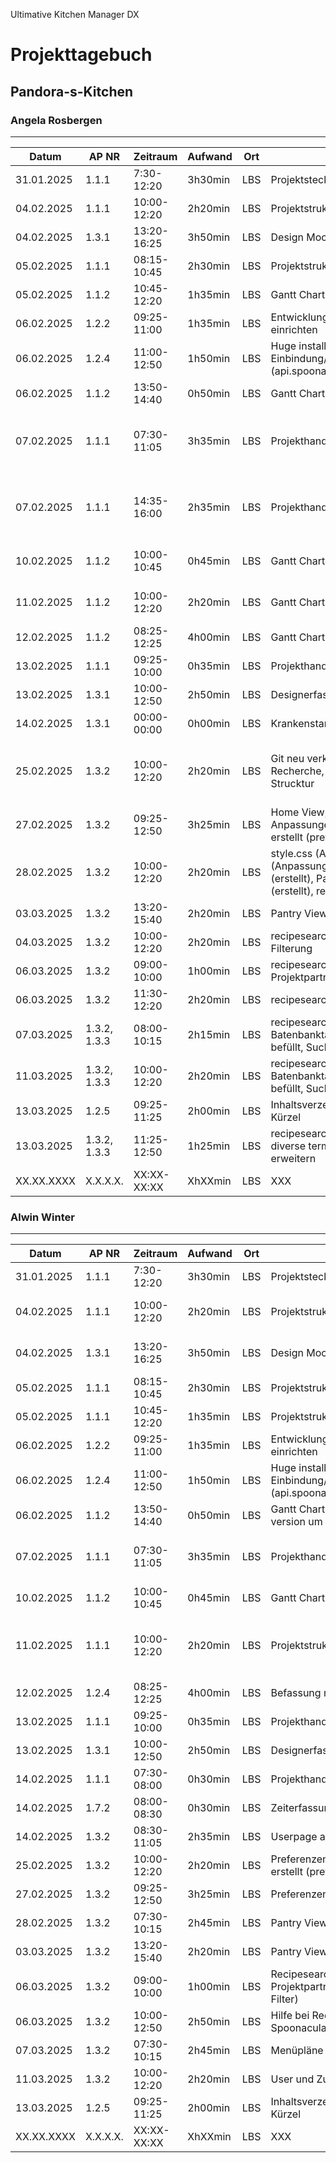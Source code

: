 
Ultimative Kitchen Manager DX
# Projekttagebuch
## Pandora-s-Kitchen
### Angela Rosbergen
---
Datum|AP NR|Zeitraum|Aufwand|Ort|Tätigkeit|Probleme|Quellen
-----|-----|--------|-------|---|---------|--------|-------
31.01.2025| 1.1.1 | 7:30-12:20 | 3h30min | LBS | Projektsteckbrief, Mindmap | mir fällt nichts ein | [Spoonacular.com](https://spoonacular.com/), [xMind.app](https://xmind.app/)
04.02.2025| 1.1.1 | 10:00-12:20 | 2h20min | LBS | Projektstrukturplan | mir fällt nichts ein | 
04.02.2025| 1.3.1 | 13:20-16:25 | 3h50min | LBS | Design Mockup | mir fällt nichts ein | [Canva.com](https://www.canva.com/)
05.02.2025| 1.1.1 | 08:15-10:45 | 2h30min | LBS | Projektstrukturplan | Excel Online ist nicht gut | 
05.02.2025| 1.1.2 | 10:45-12:20 | 1h35min | LBS | Gantt Chart | mir fällt nichts ein | [GanttPro.com](https://ganttpro.com/)
06.02.2025| 1.2.2 | 09:25-11:00 | 1h35min | LBS | Entwicklungsumgebung einrichten, GIT einrichten | mir fällt nichts ein | 
06.02.2025| 1.2.4 | 11:00-12:50 | 1h50min | LBS | Huge installien, spoonacular Registrieren,  Einbindung/Test abfrage der JSON (api.spoonacular.com/recipes/complexSearch) | mir fällt nichts ein | 
06.02.2025| 1.1.2 | 13:50-14:40 | 0h50min | LBS | Gantt Chart | mir fällt nichts ein | [GanttPro.com](https://ganttpro.com/)
07.02.2025| 1.1.1 | 07:30-11:05 | 3h35min | LBS | Projekthandbuch | Warum muss man alles doppelt und dreifach dokumentieren |
07.02.2025| 1.1.1 | 14:35-16:00| 2h35min | LBS | Projekthandbuch | Warum muss man alles doppelt und dreifach dokumentieren |
10.02.2025| 1.1.2 | 10:00-10:45| 0h45min | LBS | Gantt Chart | Gantt Pro ist nicht besonders gut | [GanttPro.com](https://ganttpro.com/)
11.02.2025| 1.1.2 | 10:00-12:20| 2h20min | LBS | Gantt Chart | Gantt Pro ist nicht besonders gut | [GanttPro.com](https://ganttpro.com/)
12.02.2025| 1.1.2 | 08:25-12:25 | 4h00min | LBS | Gantt Chart | Excel Liste |
13.02.2025| 1.1.1 | 09:25-10:00 | 0h35min | LBS | Projekthandbuch | mir fällt nichts ein | []()
13.02.2025| 1.3.1 | 10:00-12:50 | 2h50min | LBS | Designerfassung | mir fällt nichts ein | []()
14.02.2025| 1.3.1 | 00:00-00:00 | 0h00min | LBS | Krankenstand |Krankenstand | []()
25.02.2025| 1.3.2 | 10:00-12:20 | 2h20min | LBS | Git neu verknüpet, Home View, erstellt, Recherche, Anpassungen an HTML und CSS Strucktur | GitHub switch probleme, composer und xampp Probleme | []()
27.02.2025| 1.3.2 | 09:25-12:50 | 3h25min | LBS | Home View, grobe Fertigstellung der Anpassungen, Recherche, Datenbanktabelle erstellt (preferences, user_preferences) | | []()
28.02.2025| 1.3.2 | 10:00-12:20 | 2h20min | LBS | style.css (Anpassungen), header.php (Anpassungen), pandoraskitchen/index.php (erstellt), PandorasKitchenController.php (erstellt), resicesearch/index.php | | []()
03.03.2025| 1.3.2 | 13:20-15:40 | 2h20min | LBS | Pantry View einbauen | | []()
04.03.2025| 1.3.2 | 10:00-12:20 | 2h20min | LBS | recipesearch erstellt, recherche für Suche und Filterung | mir fällt nichts ein | []()
06.03.2025| 1.3.2 | 09:00-10:00 | 1h00min | LBS | recipesearch, Beschprechung mit Projektpartner (Funktionalität Such und Filter) | mir fällt nichts ein | []()
06.03.2025| 1.3.2 | 11:30-12:20 | 2h20min | LBS | recipesearch, Such/ Filterfunktionen| mir fällt nichts ein | []()
07.03.2025| 1.3.2, 1.3.3 | 08:00-10:15 | 2h15min | LBS | recipesearch Formular erstellt, Batenbanktabelle searchterms erstellt und befüllt, Such / Filterfunktionen, erweitern| mir fällt nichts ein | []()
11.03.2025| 1.3.2, 1.3.3 | 10:00-12:20 | 2h20min | LBS | recipesearch Formular erstellt, Batenbanktabelle searchterms erstellt und befüllt, Such / Filterfunktionen, erweitern |  | []()
13.03.2025| 1.2.5 | 09:25-11:25 | 2h00min | LBS | Inhaltsverzeichniserstellt, Seitenanzahl, Autor Kürzel |  | []()
13.03.2025| 1.3.2, 1.3.3 | 11:25-12:50 | 1h25min | LBS | recipesearch Formular erstellt, SQL inserts für diverse terms, Such / Filterfunktionen, erweitern |  | []()
XX.XX.XXXX| X.X.X.X. | XX:XX-XX:XX | XhXXmin | LBS | XXX | mir fällt nichts ein | []()


### Alwin Winter
---
Datum|AP NR|Zeitraum|Aufwand|Ort|Tätigkeit|Probleme|Quellen
-----|-----|--------|-------|---|---------|--------|-------
31.01.2025| 1.1.1 | 7:30-12:20 | 3h30min | LBS | Projektsteckbrief, Mindmap | nicht viel erklärt | [Spoonacular.com](https://spoonacular.com/), [xMind.app](https://xmind.app/)
04.02.2025| 1.1.1 | 10:00-12:20 | 2h20min | LBS | Projektstrukturplan | Pflichtenheft konnte noch nicht gemacht werden | 
04.02.2025| 1.3.1 | 13:20-16:25 | 3h50min | LBS | Design Mockup, Projektstrukturplan |  | [Canva.com](https://www.canva.com/), [Composer](https://getcomposer.org/), [Laravel.com](https://laravel.com/)
05.02.2025| 1.1.1 | 08:15-10:45 | 2h30min | LBS | Projektstrukturplan | Excel Online ist nicht gut | 
05.02.2025| 1.1.1 | 10:45-12:20 | 1h35min | LBS | Projektstrukturplan |  |
06.02.2025| 1.2.2 | 09:25-11:00 | 1h35min | LBS | Entwicklungsumgebung einrichten, GIT einrichten |  | 
06.02.2025| 1.2.4 | 11:00-12:50 | 1h50min | LBS | Huge installien, spoonacular Registrieren,  Einbindung/Test abfrage der JSON (api.spoonacular.com/recipes/complexSearch) |  | 
06.02.2025| 1.1.2 | 13:50-14:40 | 0h50min | LBS | Gantt Chart, xampp neu installieren um php version um zu stellen auf 8.2.12 |  | [GanttPro.com](https://ganttpro.com/)
07.02.2025| 1.1.1 | 07:30-11:05 | 3h35min | LBS | Projekthandbuch | Warum muss man alles doppelt und dreifach dokumentieren |
10.02.2025| 1.1.2 | 10:00-10:45| 0h45min | LBS | Gantt Chart | Gantt Pro ist nicht besonders gut | [GanttPro.com](https://ganttpro.com/)
11.02.2025| 1.1.1 | 10:00-12:20| 2h20min | LBS | Projektstrukturplan APs | Projekthandbuch, Gantt und Projektstrukturplan APs waren anders formatiert |
12.02.2025| 1.2.4 | 08:25-12:25 | 4h00min | LBS | Befassung mit API |  |
13.02.2025| 1.1.1 | 09:25-10:00 | 0h35min | LBS | Projekthandbuch |  | []()
13.02.2025| 1.3.1 | 10:00-12:50 | 2h50min | LBS | Designerfassung | Ein paar Probleme mit css | []()
14.02.2025| 1.1.1 | 07:30-08:00 | 0h30min | LBS | Projekthandbuch |  | []()
14.02.2025| 1.7.2 | 08:00-08:30 | 0h30min | LBS | Zeiterfassung |  | []()
14.02.2025| 1.3.2 | 08:30-11:05 | 2h35min | LBS | Userpage aktualisieren | "User" page eigene page | []()
25.02.2025| 1.3.2 | 10:00-12:20 | 2h20min | LBS | Preferenzen View einbauen, Datenbanktabelle erstellt (preferences, user_preferences) | Zwei phps ineinander | []()
27.02.2025| 1.3.2 | 09:25-12:50 | 3h25min | LBS | Preferenzen View einbauen |  | []()
28.02.2025| 1.3.2 | 07:30-10:15 | 2h45min | LBS | Pantry View einbauen | | []()
03.03.2025| 1.3.2 | 13:20-15:40 | 2h20min | LBS | Pantry View einbauen | | []()
06.03.2025| 1.3.2 | 09:00-10:00 | 1h00min | LBS | Recipesearch: Beschprechung mit Projektpartnerin (Funktionalität Such und Filter) | Git Probleme | []()
06.03.2025| 1.3.2 | 10:00-12:50 | 2h50min | LBS | Hilfe bei RecipeSearch, Vorbereitung von Spoonacular Einbindung | Tag war etwas seltsam aufgeteilt | []()
07.03.2025| 1.3.2 | 07:30-10:15 | 2h45min | LBS | Menüpläne erstellt |  | []()
11.03.2025| 1.3.2 | 10:00-12:20 | 2h20min | LBS | User und Zutaten View angepasst |  | []()
13.03.2025| 1.2.5 | 09:25-11:25 | 2h00min | LBS | Inhaltsverzeichniserstellt, Seitenanzahl, Autor Kürzel |  | []()
XX.XX.XXXX| X.X.X.X. | XX:XX-XX:XX | XhXXmin | LBS | XXX | mir fällt nichts ein | []()
